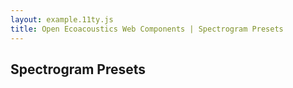 ```yaml
---
layout: example.11ty.js
title: Open Ecoacoustics Web Components | Spectrogram Presets
---
```


## Spectrogram Presets

<div class="example-grid"></div>

<script>
(() => {
    const exampleSpectrograms = [
        "<oe-spectrogram src='/public/example_34s.flac' color-map='audacity'></oe-spectrogram>",
        "<oe-spectrogram src='/public/example_34s.flac' color-map='magma' contrast='2.5' brightness='-0.4'></oe-spectrogram>",
        "<oe-spectrogram src='/public/example_34s.flac' color-map='cubeHelix' contrast='2.2' brightness='-0.4'></oe-spectrogram>",
        "<oe-spectrogram src='/public/merged_diagnostic.wav' color-map='audacity' window-size='256'></oe-spectrogram>",
        "<oe-spectrogram src='/public/merged_diagnostic.wav' color-map='audacity' window-size='1024'></oe-spectrogram>",
        "<oe-spectrogram src='/public/merged_diagnostic.wav' color-map='audacity' window-size='2048'></oe-spectrogram>",
        "<oe-spectrogram src='/public/example2.flac' color-map='audacity'></oe-spectrogram>",
        "<oe-spectrogram src='/public/example2.flac' color-map='turbo' window-size='1024' window-function='lanczos'></oe-spectrogram>",
        "<oe-spectrogram src='/public/example2.flac' color-map='turbo' window-size='256' window-function='lanczos'></oe-spectrogram>",
    ];

    /**
     * @param {String} template
     * @returns {String} escapedTemplate
     */
    function escapeTemplate(template) {
        return template
            .replace(/&/g, "&amp")
            .replace(/</g, "&lt")
            .replace(/>/g, "&gt")
            .replace(/\)/g, "&#41")
            .replace(/{/g, "&#123")
            .replace(/}/g, "&#125");
    }

    /**
     * @param {String} template
     * @returns {HTMLElement}
     */
    function ExampleCard(template) {
        const element = document.createElement("div");
        element.className = "grid-item";

        const exampleTemplate = escapeTemplate(template);

        console.log(exampleTemplate);

        element.innerHTML = `
            <code>${exampleTemplate}</code>
            ${template}
        `;

        return element;
    }

    function init() {
        const outputElement = document.getElementsByClassName("example-grid")[0];

        exampleSpectrograms.forEach((template) => {
            const element = ExampleCard(template);
            outputElement.appendChild(element);
        });
    }

    window.onload = () => {
        init();
    };
})();
</script>

<style>
    oe-spectrogram {
        position: relative;
        width: 100%;
        height: 400px;
    }

    code {
        display: block;
        padding: 1rem;
        background-color: var(--bs-dark);
        border-top-left-radius: 6px;
        border-top-right-radius: 6px;
    }

    .example-grid {
        display: flex;
        flex-wrap: wrap;
        flex: 1;

        & > * {
            padding: 1rem;
        }
    }

    .grid-item {
        position: relative;
        width: calc(33.3% - 2rem);
        border: solid 1px rgba(0, 0, 0, 0.2);
        box-shadow: 0 2px 4px rgba(0, 0, 0, 0.1);
        border-radius: 16px;
        margin: 1rem;
    }
</style>
